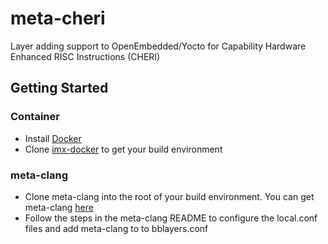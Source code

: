 # meta-cheri
Layer adding support to OpenEmbedded/Yocto for Capability Hardware Enhanced RISC Instructions (CHERI)

## Getting Started

### Container
- Install [Docker](https://docs.docker.com/engine/install/ubuntu/)
- Clone [imx-docker](https://github.com/DynamicDevices/imx-docker) to get your build environment

### meta-clang
- Clone meta-clang into the root of your build environment. You can get meta-clang [here](https://github.com/kraj/meta-clang/tree/kirkstone)
- Follow the steps in the meta-clang README to configure the local.conf files and add meta-clang to to bblayers.conf
